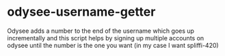 # odysee-username-getter
Odysee adds a number to the end of the username which goes up incrementally and this script helps by signing up multiple accounts on odysee until the number is the one you want (in my case I want spliffi-420)
